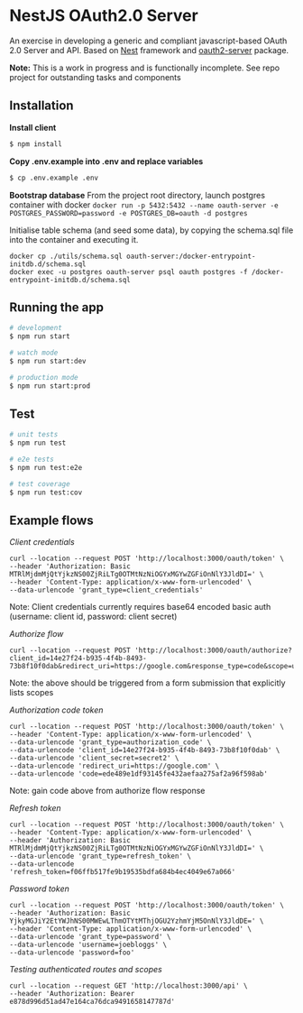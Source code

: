 # NestJS OAuth2.0 Server

An exercise in developing a generic and compliant javascript-based OAuth 2.0 Server and API.  Based on [Nest](https://github.com/nestjs/nest) framework and [oauth2-server](https://github.com/oauthjs/node-oauth2-server#readme) package.

**Note:** This is a work in progress and is functionally incomplete.  See repo project for outstanding tasks and components

## Installation

**Install client**
```bash
$ npm install
```

**Copy .env.example into .env and replace variables**
```bash
$ cp .env.example .env
```

**Bootstrap database**
From the project root directory, launch postgres container with docker
```docker run -p 5432:5432 --name oauth-server -e POSTGRES_PASSWORD=password -e POSTGRES_DB=oauth -d postgres```

Initialise table schema (and seed some data), by copying the schema.sql file into the container and executing it.
```
docker cp ./utils/schema.sql oauth-server:/docker-entrypoint-initdb.d/schema.sql
docker exec -u postgres oauth-server psql oauth postgres -f /docker-entrypoint-initdb.d/schema.sql
```

## Running the app

```bash
# development
$ npm run start

# watch mode
$ npm run start:dev

# production mode
$ npm run start:prod
```

## Test

```bash
# unit tests
$ npm run test

# e2e tests
$ npm run test:e2e

# test coverage
$ npm run test:cov
```

## Example flows

*Client credentials*
```
curl --location --request POST 'http://localhost:3000/oauth/token' \
--header 'Authorization: Basic MTRlMjdmMjQtYjkzNS00ZjRiLTg0OTMtNzNiOGYxMGYwZGFiOnNlY3JldDI=' \
--header 'Content-Type: application/x-www-form-urlencoded' \
--data-urlencode 'grant_type=client_credentials'
```
Note: Client credentials currently requires base64 encoded basic auth (username: client id, password: client secret)

*Authorize flow*
```
curl --location --request POST 'http://localhost:3000/oauth/authorize?client_id=14e27f24-b935-4f4b-8493-73b8f10f0dab&redirect_uri=https://google.com&response_type=code&scope=user.read'
```
Note: the above should be triggered from a form submission that explicitly lists scopes

*Authorization code token*
```
curl --location --request POST 'http://localhost:3000/oauth/token' \
--header 'Content-Type: application/x-www-form-urlencoded' \
--data-urlencode 'grant_type=authorization_code' \
--data-urlencode 'client_id=14e27f24-b935-4f4b-8493-73b8f10f0dab' \
--data-urlencode 'client_secret=secret2' \
--data-urlencode 'redirect_uri=https://google.com' \
--data-urlencode 'code=ede489e1df93145fe432aefaa275af2a96f598ab'
```
Note: gain code above from authorize flow response

*Refresh token*
```
curl --location --request POST 'http://localhost:3000/oauth/token' \
--header 'Content-Type: application/x-www-form-urlencoded' \
--header 'Authorization: Basic MTRlMjdmMjQtYjkzNS00ZjRiLTg0OTMtNzNiOGYxMGYwZGFiOnNlY3JldDI=' \
--data-urlencode 'grant_type=refresh_token' \
--data-urlencode 'refresh_token=f06ffb517fe9b19535bdfa684b4ec4049e67a066'
```

*Password token*
```
curl --location --request POST 'http://localhost:3000/oauth/token' \
--header 'Authorization: Basic YjkyMGJiY2EtYWJhNS00MWEwLThmOTYtMThjOGU2YzhmYjM5OnNlY3JldDE=' \
--header 'Content-Type: application/x-www-form-urlencoded' \
--data-urlencode 'grant_type=password' \
--data-urlencode 'username=joebloggs' \
--data-urlencode 'password=foo'
```

*Testing authenticated routes and scopes*
```
curl --location --request GET 'http://localhost:3000/api' \
--header 'Authorization: Bearer e878d996d51ad47e164ca76dca9491658147787d'
```
